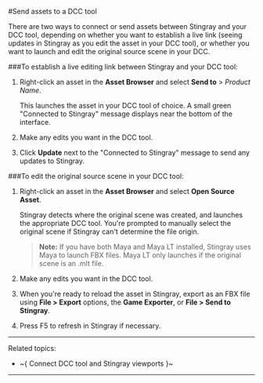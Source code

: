 #Send assets to a DCC tool

There are two ways to connect or send assets between Stingray and your DCC tool, depending on whether you want to establish a live link (seeing updates in Stingray as you edit the asset in your DCC tool), or whether you want to launch and edit the original source scene in your DCC.

###To establish a live editing link between Stingray and your DCC tool:

1. Right-click an asset in the **Asset Browser** and select **Send to** > *Product Name*.

	This launches the asset in your DCC tool of choice. A small green "Connected to Stingray" message displays near the bottom of the interface.

2. Make any edits you want in the DCC tool.

3. Click **Update** next to the "Connected to Stingray" message to send any updates to Stingray.

###To edit the original source scene in your DCC tool:

1. Right-click an asset in the **Asset Browser** and select **Open Source Asset**.

	Stingray detects where the original scene was created, and launches the appropriate DCC tool. You're prompted to manually select the original scene if Stingray can't determine the file origin.

	>	**Note:** If you have both Maya and Maya LT installed, Stingray uses Maya to launch FBX files. Maya LT only launches if the original scene is an .mlt file.

2. Make any edits you want in the DCC tool.

3. When you're ready to reload the asset in Stingray, export as an FBX file using **File > Export** options, the **Game Exporter**, or **File > Send to Stingray**.
4. Press F5 to refresh in Stingray if necessary.

---
Related topics:
- ~{ Connect DCC tool and Stingray viewports }~
---
